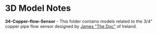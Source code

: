 # 3D Model Notes

**34-Copper-flow-Sensor** - This folder contains models related to the 3/4" copper pipe flow sensor designed by [James "The Doc"](https://www.youtube.com/@TheDocChannel) of Ireland.
